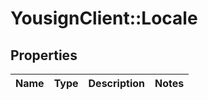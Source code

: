 # YousignClient::Locale

## Properties
Name | Type | Description | Notes
------------ | ------------- | ------------- | -------------

